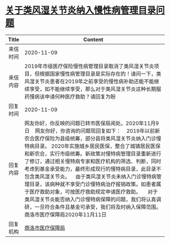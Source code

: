 # <a href="http://www.shangluo.gov.cn/zmhd/ldxxxx.jsp?urltype=leadermail.LeaderMailContentUrl&wbtreeid=1112&leadermailid=6593">关于类风湿关节炎纳入慢性病管理目录问题</a>
| Title |                                                                                                                                                                                 Content                                                                                                                                                                                  |
|:-----:|--------------------------------------------------------------------------------------------------------------------------------------------------------------------------------------------------------------------------------------------------------------------------------------------------------------------------------------------------------------------------|
| 来信时间  | 2020-11-09                                                                                                                                                                                                                                                                                                                                                               |
| 来信内容  | 2019年市级医疗保险慢性病管理目录取消了类风湿关节炎项目，但根据国家慢性病管理目录是实际存在的！请问一下，类风湿关节炎患者在2019年之前享受的慢性病补助还能不能继续享受，如不能继续享受，那么对于类风湿关节炎这种长期服药慢病该申请何种医疗救助？请回复为盼                                                                                                                                                                                                                                         |
| 回复时间  | 2020-11-09                                                                                                                                                                                                                                                                                                                                                               |
| 回复内容  | 网友你好，你反映的问题已转市医保局阅处。2020年11月9日    网友你好，你咨询的问题现回复如下：    2019年以前新农合医疗保险为县级统筹，部分县将类风湿关节炎纳入门诊慢特病目录。 2020年实施城乡居民医保，整合了城镇居民医保和新农合，实行市级统筹。新政策对慢特病管理目录重新进行了修订，通过相关慢特病专家和医疗机构的筛选、判断，同时考虑到基金承受能力，最终形成现行的慢特病目录，此目录不包含类风湿关节炎。    由于类风湿关节炎未纳入门诊慢特病管理目录，该病种就不享受门诊慢特病治疗报销政策。如患者属于医疗救助对象，可按医疗救助规定申请医疗救助。     对于类风湿关节炎能否纳入门诊慢特病保障的问题，我们将认真调研，一旦符合条件且基金可承受，我们将及时纳入保障范围。商洛市医疗保障局2020年11月11日 |
| 回复机构  | <a href="../../category/agencies/商洛市医疗保障局.md">商洛市医疗保障局</a>                                                                                                                                                                                                                                                                                                               |